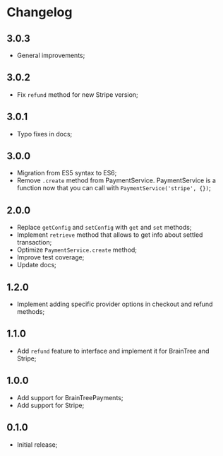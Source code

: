 # Changelog

## 3.0.3

- General improvements;

## 3.0.2

- Fix `refund` method for new Stripe version;

## 3.0.1

- Typo fixes in docs;

## 3.0.0

- Migration from ES5 syntax to ES6;
- Remove `.create` method from PaymentService. PaymentService is a function now that you can call with `PaymentService('stripe', {})`;

## 2.0.0

- Replace `getConfig` and `setConfig` with `get` and `set` methods;
- Implement `retrieve` method that allows to get info about settled transaction;
- Optimize `PaymentService.create` method;
- Improve test coverage;
- Update docs;

## 1.2.0

- Implement adding specific provider options in checkout and refund methods;

## 1.1.0

- Add `refund` feature to interface and implement it for BrainTree and Stripe;

## 1.0.0

- Add support for BrainTreePayments;
- Add support for Stripe;

## 0.1.0

- Initial release;
